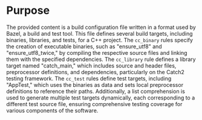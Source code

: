 # Purpose
The provided content is a build configuration file written in a format used by Bazel, a build and test tool. This file defines several build targets, including binaries, libraries, and tests, for a C++ project. The `cc_binary` rules specify the creation of executable binaries, such as "ensure_utf8" and "ensure_utf8_twice," by compiling the respective source files and linking them with the specified dependencies. The `cc_library` rule defines a library target named "catch_main," which includes source and header files, preprocessor definitions, and dependencies, particularly on the Catch2 testing framework. The `cc_test` rules define test targets, including "AppTest," which uses the binaries as data and sets local preprocessor definitions to reference their paths. Additionally, a list comprehension is used to generate multiple test targets dynamically, each corresponding to a different test source file, ensuring comprehensive testing coverage for various components of the software.
